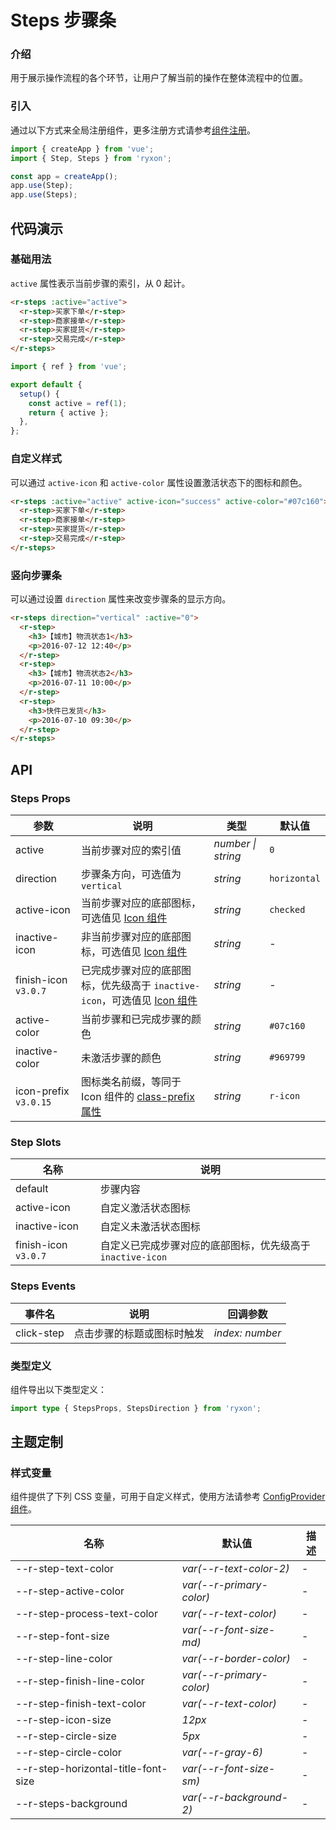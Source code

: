 # Steps 步骤条

### 介绍

用于展示操作流程的各个环节，让用户了解当前的操作在整体流程中的位置。

### 引入

通过以下方式来全局注册组件，更多注册方式请参考[组件注册](#/zh-CN/advanced-usage#zu-jian-zhu-ce)。

```js
import { createApp } from 'vue';
import { Step, Steps } from 'ryxon';

const app = createApp();
app.use(Step);
app.use(Steps);
```

## 代码演示

### 基础用法

`active` 属性表示当前步骤的索引，从 0 起计。

```html
<r-steps :active="active">
  <r-step>买家下单</r-step>
  <r-step>商家接单</r-step>
  <r-step>买家提货</r-step>
  <r-step>交易完成</r-step>
</r-steps>
```

```js
import { ref } from 'vue';

export default {
  setup() {
    const active = ref(1);
    return { active };
  },
};
```

### 自定义样式

可以通过 `active-icon` 和 `active-color` 属性设置激活状态下的图标和颜色。

```html
<r-steps :active="active" active-icon="success" active-color="#07c160">
  <r-step>买家下单</r-step>
  <r-step>商家接单</r-step>
  <r-step>买家提货</r-step>
  <r-step>交易完成</r-step>
</r-steps>
```

### 竖向步骤条

可以通过设置 `direction` 属性来改变步骤条的显示方向。

```html
<r-steps direction="vertical" :active="0">
  <r-step>
    <h3>【城市】物流状态1</h3>
    <p>2016-07-12 12:40</p>
  </r-step>
  <r-step>
    <h3>【城市】物流状态2</h3>
    <p>2016-07-11 10:00</p>
  </r-step>
  <r-step>
    <h3>快件已发货</h3>
    <p>2016-07-10 09:30</p>
  </r-step>
</r-steps>
```

## API

### Steps Props

| 参数 | 说明 | 类型 | 默认值 |
| --- | --- | --- | --- |
| active | 当前步骤对应的索引值 | _number \| string_ | `0` |
| direction | 步骤条方向，可选值为 `vertical` | _string_ | `horizontal` |
| active-icon | 当前步骤对应的底部图标，可选值见 [Icon 组件](#/zh-CN/icon) | _string_ | `checked` |
| inactive-icon | 非当前步骤对应的底部图标，可选值见 [Icon 组件](#/zh-CN/icon) | _string_ | - |
| finish-icon `v3.0.7` | 已完成步骤对应的底部图标，优先级高于 `inactive-icon`，可选值见 [Icon 组件](#/zh-CN/icon) | _string_ | - |
| active-color | 当前步骤和已完成步骤的颜色 | _string_ | `#07c160` |
| inactive-color | 未激活步骤的颜色 | _string_ | `#969799` |
| icon-prefix `v3.0.15` | 图标类名前缀，等同于 Icon 组件的 [class-prefix 属性](#/zh-CN/icon#props) | _string_ | `r-icon` |

### Step Slots

| 名称 | 说明 |
| --- | --- |
| default | 步骤内容 |
| active-icon | 自定义激活状态图标 |
| inactive-icon | 自定义未激活状态图标 |
| finish-icon `v3.0.7` | 自定义已完成步骤对应的底部图标，优先级高于 `inactive-icon` |

### Steps Events

| 事件名     | 说明                       | 回调参数        |
| ---------- | -------------------------- | --------------- |
| click-step | 点击步骤的标题或图标时触发 | _index: number_ |

### 类型定义

组件导出以下类型定义：

```ts
import type { StepsProps, StepsDirection } from 'ryxon';
```

## 主题定制

### 样式变量

组件提供了下列 CSS 变量，可用于自定义样式，使用方法请参考 [ConfigProvider 组件](#/zh-CN/config-provider)。

| 名称                                  | 默认值                     | 描述 |
| ------------------------------------- | -------------------------- | ---- |
| --r-step-text-color                 | _var(--r-text-color-2)_  | -    |
| --r-step-active-color               | _var(--r-primary-color)_ | -    |
| --r-step-process-text-color         | _var(--r-text-color)_    | -    |
| --r-step-font-size                  | _var(--r-font-size-md)_  | -    |
| --r-step-line-color                 | _var(--r-border-color)_  | -    |
| --r-step-finish-line-color          | _var(--r-primary-color)_ | -    |
| --r-step-finish-text-color          | _var(--r-text-color)_    | -    |
| --r-step-icon-size                  | _12px_                     | -    |
| --r-step-circle-size                | _5px_                      | -    |
| --r-step-circle-color               | _var(--r-gray-6)_        | -    |
| --r-step-horizontal-title-font-size | _var(--r-font-size-sm)_  | -    |
| --r-steps-background                | _var(--r-background-2)_  | -    |
